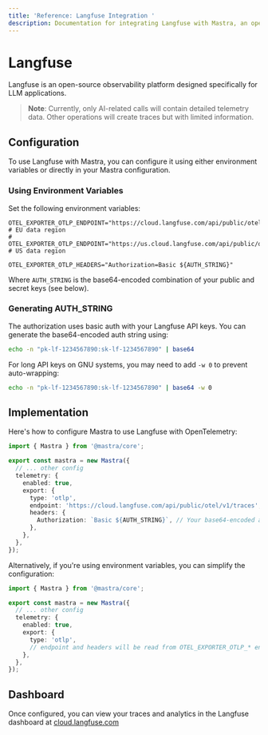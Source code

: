 ```yaml
---
title: 'Reference: Langfuse Integration '
description: Documentation for integrating Langfuse with Mastra, an open-source observability platform for LLM applications.
---
```


# Langfuse

Langfuse is an open-source observability platform designed specifically for LLM applications.

> **Note**: Currently, only AI-related calls will contain detailed telemetry data. Other operations will create traces but with limited information.

## Configuration

To use Langfuse with Mastra, you can configure it using either environment variables or directly in your Mastra configuration.

### Using Environment Variables

Set the following environment variables:

```env
OTEL_EXPORTER_OTLP_ENDPOINT="https://cloud.langfuse.com/api/public/otel/v1/traces" # EU data region
# OTEL_EXPORTER_OTLP_ENDPOINT="https://us.cloud.langfuse.com/api/public/otel/v1/traces" # US data region

OTEL_EXPORTER_OTLP_HEADERS="Authorization=Basic ${AUTH_STRING}"
```

Where `AUTH_STRING` is the base64-encoded combination of your public and secret keys (see below).

### Generating AUTH_STRING

The authorization uses basic auth with your Langfuse API keys. You can generate the base64-encoded auth string using:

```bash
echo -n "pk-lf-1234567890:sk-lf-1234567890" | base64
```

For long API keys on GNU systems, you may need to add `-w 0` to prevent auto-wrapping:

```bash
echo -n "pk-lf-1234567890:sk-lf-1234567890" | base64 -w 0
```

## Implementation

Here's how to configure Mastra to use Langfuse with OpenTelemetry:

```typescript
import { Mastra } from '@mastra/core';

export const mastra = new Mastra({
  // ... other config
  telemetry: {
    enabled: true,
    export: {
      type: 'otlp',
      endpoint: 'https://cloud.langfuse.com/api/public/otel/v1/traces', // or your preferred endpoint
      headers: {
        Authorization: `Basic ${AUTH_STRING}`, // Your base64-encoded auth string
      },
    },
  },
});
```

Alternatively, if you're using environment variables, you can simplify the configuration:

```typescript
import { Mastra } from '@mastra/core';

export const mastra = new Mastra({
  // ... other config
  telemetry: {
    enabled: true,
    export: {
      type: 'otlp',
      // endpoint and headers will be read from OTEL_EXPORTER_OTLP_* env vars
    },
  },
});
```

## Dashboard

Once configured, you can view your traces and analytics in the Langfuse dashboard at [cloud.langfuse.com](https://cloud.langfuse.com)
